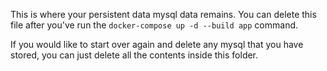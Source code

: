 This is where your persistent data mysql data remains. You can delete this file after you've run the `docker-compose up -d --build app` command.

If you would like to start over again and delete any mysql that you have stored, you can just delete all the contents inside this folder.